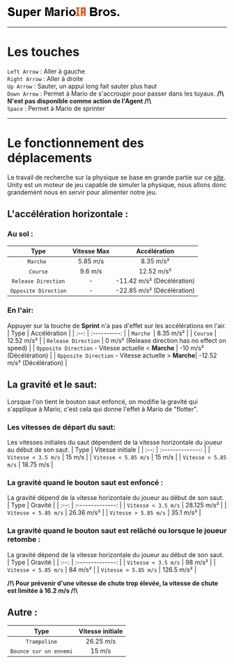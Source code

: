 ![Mario](/Docs/Images/Super_MarioIA_Bros.png)
***
# Les touches 
`Left Arrow` : Aller à gauche  
`Right Arrow` : Aller à droite  
`Up Arrow` : Sauter, un appui long fait sauter plus haut  
`Down Arrow` : Permet à Mario de s'accroupir pour passer dans les tuyaux. **/!\ N'est pas disponible comme action de l'Agent /!\\**  
`Space` : Permet à Mario de sprinter
***
# Le fonctionnement des déplacements
Le travail de recherche sur la physique se base en grande partie sur ce [site](https://drive.google.com/file/d/1IAZIW48kDXfpbrIQjIvmYxfSTMVZgTui/view?usp=sharing).  
Unity est un moteur de jeu capable de simuler la physique, nous allons donc grandement nous en servir pour alimenter notre jeu.
## L'accélération horizontale :
### Au sol :
| Type | Vitesse Max | Accélération |
| :--: | :---------: | :----------: |
| `Marche `| 5.85 m/s | 8.35 m/s² |
| `Course` | 9.6 m/s | 12.52 m/s² |
| `Release Direction` | - | -11.42 m/s² (Décélération) |
| `Opposite Direction` | - | -22.85 m/s² (Décélération) |
### En l'air:
Appuyer sur la touche de **Sprint** n'a pas d'effet sur les accélérations en l'air.
| Type |  Accélération |
| :--: | :----------: |
| `Marche `| 8.35 m/s² |
| `Course` | 12.52 m/s² |
| `Release Direction` | 0 m/s² (Release direction has no effect on speed) |
| `Opposite Direction` - Vitesse actuelle < **Marche** | -10 m/s² (Décélération) |
| `Opposite Direction` - Vitesse actuelle > **Marche**| -12.52 m/s² (Décélération) |
  
## La gravité et le saut:
Lorsque l'on tient le bouton saut enfoncé, on modifie la gravité qui s'applique à Mario, c'est cela qui donne l'effet à Mario de "flotter".
### Les vitesses de départ du saut:
Les vitesses initiales du saut dépendent de la vitesse horizontale du joueur au début de son saut.
| Type | Vitesse initiale |
| :--: | :--------------: |
| `Vitesse < 3.5 m/s` | 15 m/s |
| `Vitesse < 5.85 m/s` | 15 m/s |
| `Vitesse > 5.85 m/s` | 18.75 m/s |
### La gravité quand le bouton saut est enfoncé :
La gravité dépend de la vitesse horizontale du joueur au début de son saut.
| Type | Gravité |
| :--: | :--------------: |
| `Vitesse < 3.5 m/s` | 28.125 m/s² |
| `Vitesse < 5.85 m/s` | 26.36 m/s² |
| `Vitesse > 5.85 m/s` | 35.1 m/s² | 
### La gravité quand le bouton saut est relâché ou lorsque le joueur retombe :
La gravité dépend de la vitesse horizontale du joueur au début de son saut.
| Type | Gravité |
| :--: | :--------------: |
| `Vitesse < 3.5 m/s` | 98 m/s² |
| `Vitesse < 5.85 m/s` | 84 m/s² |
| `Vitesse > 5.85 m/s` | 126.5 m/s² |  

**/!\ Pour prévenir d'une vitesse de chute trop élevée, la vitesse de chute est limitée à 16.2 m/s /!\\**
  
## Autre :
| Type | Vitesse initiale |
| :--: | :--------------: |
| `Trampoline` | 26.25 m/s |
| `Bounce sur un ennemi` | 15 m/s |